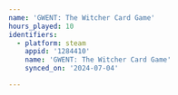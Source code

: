 ```yaml
---
name: 'GWENT: The Witcher Card Game'
hours_played: 10
identifiers:
  - platform: steam
    appid: '1284410'
    name: 'GWENT: The Witcher Card Game'
    synced_on: '2024-07-04'

---
```

